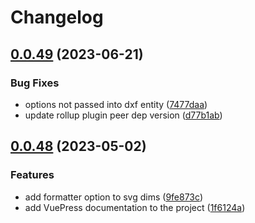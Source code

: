 # Changelog

## [0.0.49](https://github.com/leviat-tech/jsdraft/compare/jsdraft-v0.0.48...jsdraft-v0.0.49) (2023-06-21)


### Bug Fixes

* options not passed into dxf entity ([7477daa](https://github.com/leviat-tech/jsdraft/commit/7477daaf05e19a47ee2cff5d1c43a4c1b7f929cb))
* update rollup plugin peer dep version ([d77b1ab](https://github.com/leviat-tech/jsdraft/commit/d77b1ab5c397685e68013fd6b84f687d153dcea4))

## [0.0.48](https://github.com/leviat-tech/jsdraft/compare/jsdraft-v0.0.47...jsdraft-v0.0.48) (2023-05-02)


### Features

* add formatter option to svg dims ([9fe873c](https://github.com/leviat-tech/jsdraft/commit/9fe873c14a35dd7ab986ccfdc5eb2dd1a97b50e5))
* add VuePress documentation to the project ([1f6124a](https://github.com/leviat-tech/jsdraft/commit/1f6124afdaff42d89585d6386e05565bf1ffcc8d))
